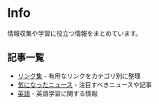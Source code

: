 # Info

情報収集や学習に役立つ情報をまとめています。

## 記事一覧

- [リンク集](リンク集.md) - 有用なリンクをカテゴリ別に整理
- [気になったニュース](気になったニュース.md) - 注目すべきニュースや記事
- [英語](英語.md) - 英語学習に関する情報